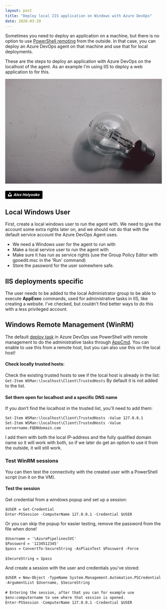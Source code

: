 ```yaml
---
layout: post
title: "Deploy local IIS application on Windows with Azure DevOps"
date: 2020-03-29
---
```


Sometimes you need to deploy an application on a machine, but there is no option to use [PowerShell remoting](https://docs.microsoft.com/en-us/powershell/scripting/learn/remoting/running-remote-commands?view=powershell-7.1&WT.mc_id=DOP-MVP-5003719) from the outside. In that case, you can deploy an Azure DevOps agent on that machine and use that for local deployments.

These are the steps to deploy an application with Azure DevOps on the localhost of the agent. As an example I'm using IIS to deploy a web application to for this.

![Image of a light bulb](/images/2020/20200329/alex-holyoake-PmzdQjCCPws-unsplash.jpg)
##### <a style="background-color:black;color:white;text-decoration:none;padding:4px 6px;font-family:-apple-system, BlinkMacSystemFont, &quot;San Francisco&quot;, &quot;Helvetica Neue&quot;, Helvetica, Ubuntu, Roboto, Noto, &quot;Segoe UI&quot;, Arial, sans-serif;font-size:12px;font-weight:bold;line-height:1.2;display:inline-block;border-radius:3px" href="https://unsplash.com/@stairhopper?utm_medium=referral&amp;utm_campaign=photographer-credit&amp;utm_content=creditBadge" target="_blank" rel="noopener noreferrer" title="Photo by Alex Holyoake"><span style="display:inline-block;padding:2px 3px"><svg xmlns="http://www.w3.org/2000/svg" style="height:12px;width:auto;position:relative;vertical-align:middle;top:-2px;fill:white" viewBox="0 0 32 32"><title>unsplash-logo</title><path d="M10 9V0h12v9H10zm12 5h10v18H0V14h10v9h12v-9z"></path></svg></span><span style="display:inline-block;padding:2px 3px">Alex Holyoake</span></a>

## Local Windows User
First, create a local windows user to run the agent with. We need to give the account some extra rights later on, and we should not do that with the default service account the Azure DevOps Agent uses.

* We need a Windows user for the agent to run with
* Make a local service user to run the agent with
* Make sure it has run as service rights (use the Group Policy Editor with gpoedit.msc in the 'Run' command)
* Store the password for the user somewhere safe.

## IIS deployments specific
The user needs to be added to the local Administrator group to be able to execute **AppExec** commands, used for administrative tasks in IIS, like creating a website. I've checked, but couldn't find better ways to do this with a less privileged account.

## Windows Remote Management (WinRM)
The default [deploy task](https://github.com/microsoft/azure-pipelines-extensions/blob/master/Extensions/IISWebAppDeploy/Src/Tasks/IISWebAppMgmt/IISWebAppMgmtV1/README_IISAppMgmt.md) in Azure DevOps use PowerShell with remote management to do the administrative tasks through [AppCmd](https://docs.microsoft.com/en-us/iis/get-started/getting-started-with-iis/getting-started-with-appcmdexe?WT.mc_id=DOP-MVP-5003719). You can enable to use this from a remote host, but you can also use this on the local host!

#### Check locally trusted hosts:
Check the existing trusted hosts to see if the local host is already in the list:
`Get-Item WSMan:\localhost\Client\TrustedHosts`
By default it is not added to the list.

#### Set them open for localhost and a specific DNS name
If you don't find the localhost in the trusted list, you'll need to add them:
```
Set-Item WSMan:\localhost\Client\TrustedHosts -Value 127.0.0.1
Set-Item WSMan:\localhost\Client\TrustedHosts -Value servername.FQDNdomain.com
```
I add them with both the local IP-address and the fully qualified domain name so it will work with both, so if we later do get an option to use it from the outside, it will still work.

### Test WinRM sessions
You can then test the connectivity with the created user with a PowerShell script (run it on the VM).

#### Test the session
Get credential from a windows popup and set up a session:
```
$USER = Get-Credential
Enter-PSSession -ComputerName 127.0.0.1 -Credential $USER
```

Or you can skip the popup for easier testing, remove the password from the file when done!
```
$Username = '\AzurePipelinesSVC'
$Password = '1234512345'
$pass = ConvertTo-SecureString -AsPlainText $Password -Force

$SecureString = $pass
```

And create a session with the user and credentials you've stored:
```
$USER = New-Object -TypeName System.Management.Automation.PSCredential -ArgumentList $Username, $SecureString

# Entering the session, after that you can for example use $env:computername to see where that session is opened.
Enter-PSSession -ComputerName 127.0.0.1 -Credential $USER
```